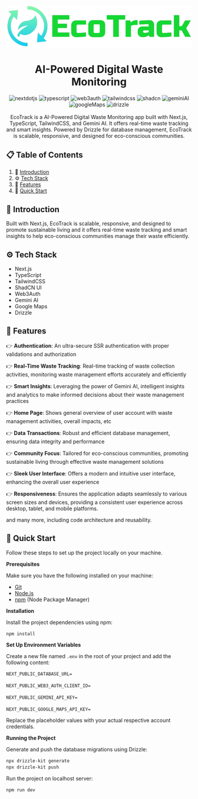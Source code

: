 <div align="center">
  <br />
     <a href="#" target="_blank">
        <img src="public/logo-full.png" alt="EcoTrack">
      </a>
  <br />
  <h1 align="center">AI-Powered Digital Waste Monitoring</h1>
  <div>
    <img src="https://img.shields.io/badge/-Next_JS-black?style=for-the-badge&logoColor=white&logo=nextdotjs&color=000000" alt="nextdotjs" />
    <img src="https://img.shields.io/badge/-TypeScript-black?style=for-the-badge&logoColor=white&logo=typescript&color=3178C6" alt="typescript" />
    <img src="https://img.shields.io/badge/Web3Auth-F16822.svg?style=for-the-badge&logo=Web3Auth&logoColor=white" alt="web3auth" />
    <img src="https://img.shields.io/badge/-Tailwind_CSS-black?style=for-the-badge&logoColor=white&logo=tailwindcss&color=06B6D4" alt="tailwindcss" />
    <img src="https://img.shields.io/badge/shadcn/ui-000000.svg?style=for-the-badge&logo=shadcn/ui&logoColor=white" alt="shadcn" />
    <img src="https://img.shields.io/badge/Google%20Gemini-8E75B2.svg?style=for-the-badge&logo=Google-Gemini&logoColor=white" alt="geminiAI" />
    <img src="https://img.shields.io/badge/Google%20Maps-4285F4.svg?style=for-the-badge&logo=Google-Maps&logoColor=white" alt="googleMaps" />
    <img src="https://img.shields.io/badge/Drizzle-C5F74F.svg?style=for-the-badge&logo=Drizzle&logoColor=black" alt="drizzle" />
  </div>
  <br/>
   <div align="center">
     EcoTrack is a AI-Powered Digital Waste Monitoring app built with Next.js, TypeScript, TailwindCSS, and Gemini AI. It offers real-time waste tracking and smart insights. Powered by Drizzle for database management, EcoTrack is scalable, responsive, and designed for eco-conscious communities.
    </div>
</div>

## 📋 <a name="table">Table of Contents</a>

1. 🤖 [Introduction](#introduction)
2. ⚙️ [Tech Stack](#tech-stack)
3. 🔋 [Features](#features)
4. 🤸 [Quick Start](#quick-start)

## <a name="introduction">🤖 Introduction</a>

Built with Next.js, EcoTrack is scalable, responsive, and designed to promote sustainable living and it offers real-time waste tracking and smart insights to help eco-conscious communities manage their waste efficiently.

## <a name="tech-stack">⚙️ Tech Stack</a>

- Next.js
- TypeScript
- TailwindCSS
- ShadCN UI
- Web3Auth
- Gemini AI
- Google Maps
- Drizzle

## <a name="features">🔋 Features</a>

👉 **Authentication**: An ultra-secure SSR authentication with proper validations and authorization

👉 **Real-Time Waste Tracking**: Real-time tracking of waste collection activities, monitoring waste management efforts accurately and efficiently

👉 **Smart Insights**: Leveraging the power of Gemini AI, intelligent insights and analytics to make informed decisions about their waste management practices

👉 **Home Page**: Shows general overview of user account with waste management activities, overall impacts, etc

👉 **Data Transactions**: Robust and efficient database management, ensuring data integrity and performance

👉 **Community Focus**: Tailored for eco-conscious communities, promoting sustainable living through effective waste management solutions

👉 **Sleek User Interface**: Offers a modern and intuitive user interface, enhancing the overall user experience

👉 **Responsiveness**: Ensures the application adapts seamlessly to various screen sizes and devices, providing a consistent user experience across desktop, tablet, and mobile platforms.

and many more, including code architecture and reusability.

## <a name="quick-start">🤸 Quick Start</a>

Follow these steps to set up the project locally on your machine.

**Prerequisites**

Make sure you have the following installed on your machine:

- [Git](https://git-scm.com/)
- [Node.js](https://nodejs.org/en)
- [npm](https://www.npmjs.com/) (Node Package Manager)



**Installation**

Install the project dependencies using npm:

```bash
npm install
```

**Set Up Environment Variables**

Create a new file named `.env` in the root of your project and add the following content:

```env
NEXT_PUBLIC_DATABASE_URL=

NEXT_PUBLIC_WEB3_AUTH_CLIENT_ID=

NEXT_PUBLIC_GEMINI_API_KEY=

NEXT_PUBLIC_GOOGLE_MAPS_API_KEY=
```

Replace the placeholder values with your actual respective account credentials.

**Running the Project**

Generate and push the database migrations using Drizzle:

```bash
npx drizzle-kit generate
npx drizzle-kit push
```

Run the project on localhost server:

```bash
npm run dev
```

